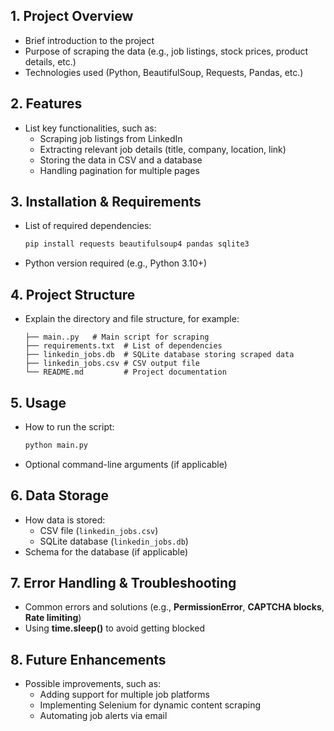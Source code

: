 

## **1. Project Overview**  
- Brief introduction to the project  
- Purpose of scraping the data (e.g., job listings, stock prices, product details, etc.)  
- Technologies used (Python, BeautifulSoup, Requests, Pandas, etc.)  

## **2. Features**  
- List key functionalities, such as:  
  - Scraping job listings from LinkedIn  
  - Extracting relevant job details (title, company, location, link)  
  - Storing the data in CSV and a database  
  - Handling pagination for multiple pages  

## **3. Installation & Requirements**  
- List of required dependencies:  
  ```bash
  pip install requests beautifulsoup4 pandas sqlite3
  ```
- Python version required (e.g., Python 3.10+)  

## **4. Project Structure**  
- Explain the directory and file structure, for example:  
  ```
  ├── main..py   # Main script for scraping  
  ├── requirements.txt  # List of dependencies  
  ├── linkedin_jobs.db  # SQLite database storing scraped data  
  ├── linkedin_jobs.csv # CSV output file  
  └── README.md         # Project documentation  
  ```

## **5. Usage**  
- How to run the script:  
  ```bash
  python main.py
  ```
- Optional command-line arguments (if applicable)  

## **6. Data Storage**  
- How data is stored:  
  - CSV file (`linkedin_jobs.csv`)  
  - SQLite database (`linkedin_jobs.db`)  
- Schema for the database (if applicable)  

## **7. Error Handling & Troubleshooting**  
- Common errors and solutions (e.g., **PermissionError**, **CAPTCHA blocks**, **Rate limiting**)  
- Using **time.sleep()** to avoid getting blocked  

## **8. Future Enhancements**  
- Possible improvements, such as:  
  - Adding support for multiple job platforms  
  - Implementing Selenium for dynamic content scraping  
  - Automating job alerts via email  

